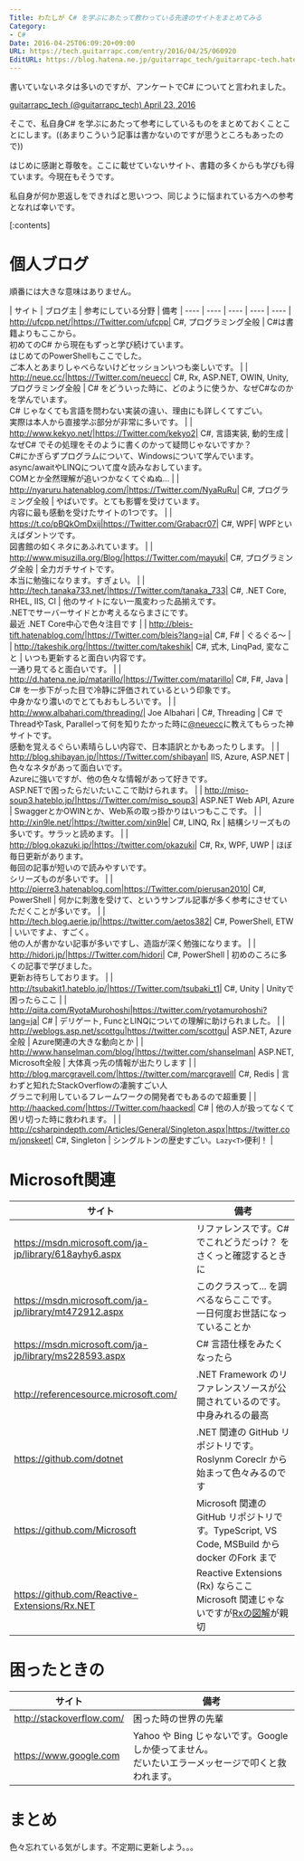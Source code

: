 ```yaml
---
Title: わたしが C# を学ぶにあたって教わっている先達のサイトをまとめてみる
Category:
- C#
Date: 2016-04-25T06:09:20+09:00
URL: https://tech.guitarrapc.com/entry/2016/04/25/060920
EditURL: https://blog.hatena.ne.jp/guitarrapc_tech/guitarrapc-tech.hatenablog.com/atom/entry/6653812171392779955
---
```


書いていないネタは多いのですが、アンケートでC# についてと言われました。

[guitarrapc_tech (@guitarrapc_tech) April 23, 2016](https://twitter.com/guitarrapc_tech/status/723679140012912640)

そこで、私自身C# を学ぶにあたって参考にしているものをまとめておくことことにします。((あまりこういう記事は書かないのですが思うところもあったので))

はじめに感謝と尊敬を。ここに載せていないサイト、書籍の多くからも学びも得ています。今現在もそうです。

私自身が何か恩返しをできればと思いつつ、同じように悩まれている方への参考となれば幸いです。

[:contents]

# 個人ブログ

順番には大きな意味はありません。

| サイト | ブログ主 | 参考にしている分野 | 備考
| ---- | ---- | ---- | ---- | ----
| http://ufcpp.net/|https://Twitter.com/ufcpp| C#, プログラミング全般 | C#は書籍よりもここから。<br/>初めてのC# から現在もずっと学び続けています。<br/>はじめてのPowerShellもここでした。<br/>ご本人とあまりしゃべらないけどセッションいつも楽しいです。 |
| http://neue.cc/|https://Twitter.com/neuecc| C#, Rx, ASP.NET, OWIN, Unity, プログラミング全般 | C# をどういった時に、どのように使うか、なぜC#なのかを学んでいます。<br/>C# じゃなくても言語を問わない実装の違い、理由にも詳しくてすごい。<br/>実際は本人から直接学ぶ部分が非常に多いです。 |
| http://www.kekyo.net/|https://Twitter.com/kekyo2| C#, 言語実装, 動的生成 | なぜC# でその処理をそのように書くのかって疑問じゃないですか？<br/>C#にかぎらずプログラムについて、Windowsについて学んでいます。<br/>async/awaitやLINQについて度々読みなおしています。<br/>COMとか全然理解が追いつかなくてぐぬぬ... |
| http://nyaruru.hatenablog.com/|https://Twitter.com/NyaRuRu| C#, プログラミング全般 | やばいです。とても影響を受けています。<br/>内容に最も感動を受けたサイトの1つです。 |
| https://t.co/pBQkOmDxij|https://Twitter.com/Grabacr07| C#, WPF| WPFといえばダントツです。<br/>図書館の如くネタにあふれています。 |
| http://www.misuzilla.org/Blog/|https://Twitter.com/mayuki| C#, プログラミング全般 | 全力ガチサイトです。<br/>本当に勉強になります。すぎょい。 |
| http://tech.tanaka733.net/|https://Twitter.com/tanaka_733| C#, .NET Core, RHEL, IIS, CI | 他のサイトにない一風変わった品揃えです。<br/>.NETでサーバーサイドとか考えるならまさにです。<br/>最近 .NET Core中心で色々注目です |
| http://bleis-tift.hatenablog.com/|https://Twitter.com/bleis?lang=ja| C#, F# | ぐるぐる～ |
| http://takeshik.org/|https://twitter.com/takeshik| C#, 式木, LinqPad, 変なこと | いつも更新すると面白い内容です。<br/>一通り見てると面白いです。 |
| http://d.hatena.ne.jp/matarillo/|https://Twitter.com/matarillo| C#, F#, Java | C# を一歩下がった目で冷静に評価されているという印象です。<br/>中身かなり濃いのでとてもおもしろいです。 |
| http://www.albahari.com/threading/| Joe Albahari | C#, Threading | C# でThreadやTask, Parallelって何を知りたかった時に[@neuecc](https://twitter.com/neuecc)に教えてもらった神サイトです。<br/>感動を覚えるぐらい素晴らしい内容で、日本語訳とかもあったりします。 |
| http://blog.shibayan.jp/|https://Twitter.com/shibayan| IIS, Azure, ASP.NET | 色々なネタがあって面白いです。<br/>Azureに強いですが、他の色々な情報があって好きです。<br/>ASP.NETで困ったらだいたいここで助けられます。 |
| http://miso-soup3.hateblo.jp/|https://Twitter.com/miso_soup3| ASP.NET Web API, Azure | SwaggerとかOWINとか、Web系の取っ掛かりはいつもここです。 |
| http://xin9le.net/|https://twitter.com/xin9le| C#, LINQ, Rx | 結構シリーズもの多いです。サラッと読めます。 |
| http://blog.okazuki.jp/|https://twitter.com/okazuki| C#, Rx, WPF, UWP | ほぼ毎日更新があります。<br/>毎回の記事が短いので読みやすいです。<br/>シリーズものが多いです。 |
| http://pierre3.hatenablog.com|https://Twitter.com/pierusan2010| C#, PowerShell | 何かに刺激を受けて、というサンプル記事が多く参考にさせていただくことが多いです。 |
| http://tech.blog.aerie.jp/|https://twitter.com/aetos382| C#, PowerShell, ETW | いいですよ、すごく。<br/>他の人が書かない記事が多いですし、造詣が深く勉強になります。 |
| http://hidori.jp/|https://Twitter.com/hidori| C#, PowerShell | 初めのころに多くの記事で学びました。<br/>更新お待ちしております。 |
| http://tsubakit1.hateblo.jp/|https://Twitter.com/tsubaki_t1| C#, Unity | Unityで困ったらここ |
| http://qiita.com/RyotaMurohoshi|https://twitter.com/ryotamurohoshi?lang=ja| C# | デリゲート, FuncとLINQについての理解に助けられました。 |
| http://weblogs.asp.net/scottgu|https://twitter.com/scottgu| ASP.NET, Azure全般 | Azure関連の大きな動向とか |
| http://www.hanselman.com/blog/|https://twitter.com/shanselman| ASP.NET, Microsoft全般 | 大体真っ先の情報が出たりします |
| http://blog.marcgravell.com/|https://twitter.com/marcgravell| C#, Redis | 言わずと知れたStackOverflowの凄腕すごい人 <br/>グラニで利用しているフレームワークの開発者でもあるので超重要 |
| http://haacked.com/|https://Twitter.com/haacked| C# | 他の人が扱ってなくて困リ切った時に救われます。 |
| http://csharpindepth.com/Articles/General/Singleton.aspx|https://twitter.com/jonskeet| C#, Singleton | シングルトンの歴史すごい。`Lazy<T>`便利！ |





# Microsoft関連

| サイト | 備考 |
| ---- | ---- |
| https://msdn.microsoft.com/ja-jp/library/618ayhy6.aspx | リファレンスです。C# でこれどうだっけ？ をさくっと確認するときに |
| https://msdn.microsoft.com/ja-jp/library/mt472912.aspx | このクラスって... を調べるならここです。<br/>一日何度お世話になっていることか |
| https://msdn.microsoft.com/ja-jp/library/ms228593.aspx | C# 言語仕様をみたくなったら |
| http://referencesource.microsoft.com/ | .NET Framework のリファレンスソースが公開されているのです。中身みれるの最高 |
| https://github.com/dotnet | .NET 関連の GitHub リポジトリです。Roslynm Coreclr から始まって色々みるのです |
| https://github.com/Microsoft | Microsoft 関連の GitHub リポジトリです。TypeScript, VS Code, MSBuild から docker のFork まで |
| https://github.com/Reactive-Extensions/Rx.NET | Reactive Extensions (Rx) ならここ<br/>Microsoft 関連じゃないですが[Rxの図解](https://github.com/ReactiveX/RxJava/Wiki)が親切 |


# 困ったときの

| サイト | 備考 |
| ---- | ---- |
| http://stackoverflow.com/ | 困った時の世界の先輩 |
| https://www.google.com | Yahoo や Bing じゃないです。Google しか使ってません。<br/>だいたいエラーメッセージで叩くと救われます。 |


# まとめ

色々忘れている気がします。不定期に更新しよう。。。
